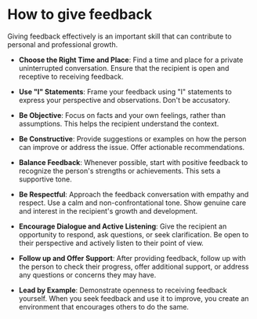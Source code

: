 # How to give feedback

Giving feedback effectively is an important skill that can contribute to personal and professional growth.

* **Choose the Right Time and Place**: Find a time and place for a private uninterrupted conversation. Ensure that the recipient is open and receptive to receiving feedback.

* **Use "I" Statements**: Frame your feedback using "I" statements to express your perspective and observations. Don't be accusatory.

* **Be Objective**: Focus on facts and your own feelings, rather than assumptions. This helps the recipient understand the context.

* **Be Constructive**: Provide suggestions or examples on how the person can improve or address the issue. Offer actionable recommendations.

* **Balance Feedback**: Whenever possible, start with positive feedback to recognize the person's strengths or achievements. This sets a supportive tone.

* **Be Respectful**: Approach the feedback conversation with empathy and respect. Use a calm and non-confrontational tone. Show genuine care and interest in the recipient's growth and development.

* **Encourage Dialogue and Active Listening**: Give the recipient an opportunity to respond, ask questions, or seek clarification. Be open to their perspective and actively listen to their point of view.

* **Follow up and Offer Support**: After providing feedback, follow up with the person to check their progress, offer additional support, or address any questions or concerns they may have.

* **Lead by Example**: Demonstrate openness to receiving feedback yourself. When you seek feedback and use it to improve, you create an environment that encourages others to do the same.
